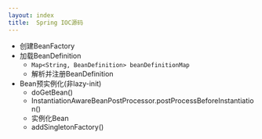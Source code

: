 ```yaml
---
layout: index
title:  Spring IOC源码
---
```


* 创建BeanFactory
* 加载BeanDefinition
    * `Map<String, BeanDefinition> beanDefinitionMap`
    * 解析并注册BeanDefinition
* Bean预实例化(非lazy-init)
    * doGetBean()
    * InstantiationAwareBeanPostProcessor.postProcessBeforeInstantiation()
    * 实例化Bean
    * addSingletonFactory()
